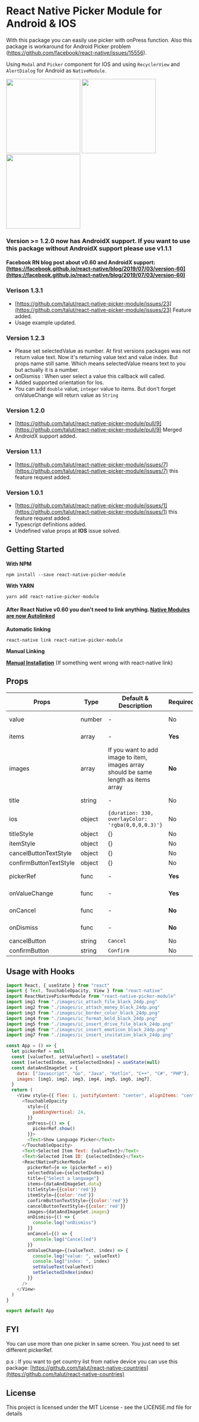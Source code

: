 # React Native Picker Module for Android & IOS

With this package you can easily use picker with onPress function.
Also this package is workaround for Android Picker problem (https://github.com/facebook/react-native/issues/15556). 

Using `Modal` and `Picker` component for IOS and using `RecyclerView` and `AlertDialog` for Android as `NativeModule`. 


<img src="./docs/android-picker-module.png" width="200"> <img width="200" src="./docs/ios-picker-module.png"><img width="200" src="./docs/itemWithImageExample.jpg">

### Version >= 1.2.0 now has AndroidX support. If you want to use this package without AndroidX support please use v1.1.1
#### Facebook RN blog post about v0.60 and AndroidX support: [https://facebook.github.io/react-native/blog/2019/07/03/version-60](https://facebook.github.io/react-native/blog/2019/07/03/version-60)

### Verison 1.3.1
- [https://github.com/talut/react-native-picker-module/issues/23](https://github.com/talut/react-native-picker-module/issues/23) Feature added.
- Usage example updated.

### Version 1.2.3
- Please set selectedValue as number. At first versions packages was not return value text. Now it's returning value text and value index. But props name still same. Which means selectedValue means text to you but actually it is a number.
- onDismiss : When user select a value this callback will called.
- Added supported orientation for Ios.
- You can add  `double` value, `integer` value to items. But don't forget onValueChange will return value as `String`

### Version 1.2.0
- [https://github.com/talut/react-native-picker-module/pull/9](https://github.com/talut/react-native-picker-module/pull/9) Merged
- AndroidX support added.

### Version 1.1.1

- [https://github.com/talut/react-native-picker-module/issues/7](https://github.com/talut/react-native-picker-module/issues/7) this feature request added.

### Version 1.0.1

- [https://github.com/talut/react-native-picker-module/issues/1](https://github.com/talut/react-native-picker-module/issues/1) this feature request added.
- Typescript definitions added.
- Undefined value props at **IOS** issue solved.

## Getting Started

**With NPM**

```
npm install --save react-native-picker-module
```

**With YARN**

```
yarn add react-native-picker-module
```

#### After React Native v0.60 you don't need to link anything. [Native Modules are now Autolinked](https://facebook.github.io/react-native/blog/2019/07/03/version-60#native-modules-are-now-autolinked)

**Automatic linking**

```
react-native link react-native-picker-module
```

**Manual Linking**

**[Manual Installation](/docs/manual-installation.md)** (If something went wrong with react-native link)

## Props

| Props       | Type | Default & Description                            | Required | OS         |
|-------------|------|--------------------------------------------------|----------|------------|
|value        |number|-                                                 |No        |Android, IOS|
|items        |array |-                                                 |**Yes**   |Android, IOS|
|images       |array |If you want to add image to item, images array should be same length as items array |**No**    |Android|
|title        |string|-                                                 |No        |Android, IOS|
|ios          |object|`{duration: 330, overlayColor: 'rgba(0,0,0,0.3)'}`|No        |IOS         |
|titleStyle   |object|{}                                                |No        |IOS         |
|itemStyle    |object|{}                                                |No        |IOS         |
|cancelButtonTextStyle |object| {}                                      |No        |IOS         |
|confirmButtonTextStyle|object| {}                                      |No        |IOS         |
|pickerRef    |func  |-                                                 |**Yes**   |Android, IOS|
|onValueChange|func  |-                                                 |**Yes**   |Android, IOS|
|onCancel     |func  |-                                                 |**No**    |Android, IOS|
|onDismiss    |func  |-                                                 |**No**    |Android, IOS|
|cancelButton |string|`Cancel`                                          |No        |IOS         |
|confirmButton|string|`Confirm`                                         |No        |IOS         |


## Usage with Hooks
```javascript
import React, { useState } from "react"
import { Text, TouchableOpacity, View } from "react-native"
import ReactNativePickerModule from "react-native-picker-module"
import img1 from "./images/ic_attach_file_black_24dp.png"
import img2 from "./images/ic_attach_money_black_24dp.png"
import img3 from "./images/ic_border_color_black_24dp.png"
import img4 from "./images/ic_format_bold_black_24dp.png"
import img5 from "./images/ic_insert_drive_file_black_24dp.png"
import img6 from "./images/ic_insert_emoticon_black_24dp.png"
import img7 from "./images/ic_insert_invitation_black_24dp.png"

const App = () => {
  let pickerRef = null
  const [valueText, setValueText] = useState()
  const [selectedIndex, setSelectedIndex] = useState(null)
  const dataAndImageSet = {
    data: ["Javascript", "Go", "Java", "Kotlin", "C++", "C#", "PHP"],
    images: [img1, img2, img3, img4, img5, img6, img7],
  }
  return (
    <View style={{ flex: 1, justifyContent: "center", alignItems: "center" }}>
      <TouchableOpacity
        style={{
          paddingVertical: 24,
        }}
        onPress={() => {
          pickerRef.show()
        }}>
        <Text>Show Language Picker</Text>
      </TouchableOpacity>
      <Text>Selected Item Text: {valueText}</Text>
      <Text>Selected Item ID: {selectedIndex}</Text>
      <ReactNativePickerModule
        pickerRef={e => (pickerRef = e)}
        selectedValue={selectedIndex}
        title={"Select a language"}
        items={dataAndImageSet.data}
        titleStyle={{color:'red'}}
        itemStyle={{color:'red'}}
        confirmButtonTextStyle={{color:'red'}}
        cancelButtonTextStyle={{color:'red'}}
        images={dataAndImageSet.images}
        onDismiss={() => {
          console.log("onDismiss")
        }}
        onCancel={() => {
          console.log("Cancelled")
        }}
        onValueChange={(valueText, index) => {
          console.log("value: ", valueText)
          console.log("index: ", index)
          setValueText(valueText)
          setSelectedIndex(index)
        }}
      />
    </View>
  )
}

export default App

```

## FYI
You can use more than one picker in same screen. You just need to set different pickerRef. 

p.s : If you want to get country list from native device you can use this package: [https://github.com/talut/react-native-countries](https://github.com/talut/react-native-countries)

## License
This project is licensed under the MIT License - see the LICENSE.md file for details
